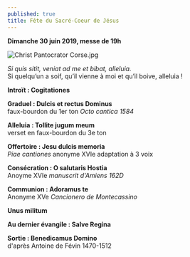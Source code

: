 ```yaml
---
published: true
title: Fête du Sacré-Coeur de Jésus
---
```

**Dimanche 30 juin 2019, messe de 19h**  

![Christ Pantocrator Corse.jpg]({{site.baseurl}}/images/Christ%20Pantocrator%20Corse.jpg)

*Si quis sitit, veniat ad me et bibat, alleluia.*  
Si quelqu’un a soif, qu’il vienne à moi et qu’il boive, alleluia !

**Introït : Cogitationes**  

**Graduel : Dulcis et rectus Dominus**  
faux-bourdon du 1er ton *Octo cantica 1584*

**Alleluia : Tollite jugum meum**  
verset en faux-bourdon du 3e ton

**Offertoire : Jesu dulcis memoria**  
*Piae cantiones* anonyme XVIe adaptation à 3 voix 

**Consécration : O salutaris Hostia**  
Anoyme XVIe *manuscrit d'Amiens 162D*

**Communion : Adoramus te**  
Anonyme XVe *Cancionero de Montecassino*

**Unus militum**

**Au dernier évangile : Salve Regina**

**Sortie : Benedicamus Domino**  
d'après Antoine de Févin 1470-1512
